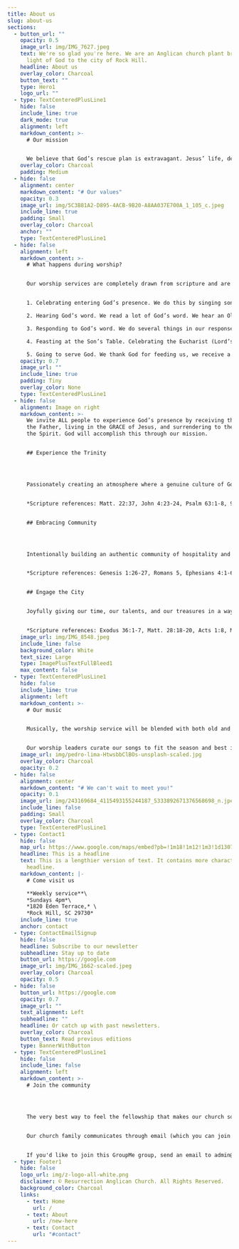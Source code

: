 ```yaml
---
title: About us
slug: about-us
sections:
  - button_url: ""
    opacity: 0.5
    image_url: img/IMG_7627.jpeg
    text: We're so glad you're here. We are an Anglican church plant bringing the
      light of God to the city of Rock Hill.
    headline: About us
    overlay_color: Charcoal
    button_text: ""
    type: Hero1
    logo_url: ""
  - type: TextCenteredPlusLine1
    hide: false
    include_line: true
    dark_mode: true
    alignment: left
    markdown_content: >-
      # Our mission


      We believe that God’s rescue plan is extravagant. Jesus’ life, death and resurrection saves us from our sins and allows us to be in relationship with the Triune God. Salvation brings the indwelling of the Holy Spirit, uniting us to Jesus Christ and sealing us as sons and daughters of the Father. We gather on Sundays to corporately praise Father, Son and Spirit, lifting up our voices and hearts in celebration. But we also gather to prepare us participate in God’s Mission. Basking in the love that is the Trinity, growing in relationship with God and Church, prepares us, fills us, gifts us with the stamina, the desire, the clarity on how to rightly engage the larger community, taking the light into the darkness, showing the world God’s extravagant love.
    overlay_color: Charcoal
    padding: Medium
  - hide: false
    alignment: center
    markdown_content: "# Our values"
    opacity: 0.3
    image_url: img/5C3B81A2-D895-4ACB-9B20-A8AA037E700A_1_105_c.jpeg
    include_line: true
    padding: Small
    overlay_color: Charcoal
    anchor: ""
    type: TextCenteredPlusLine1
  - hide: false
    alignment: left
    markdown_content: >-
      # What happens during worship?


      Our worship services are completely drawn from scripture and are rooted in ancient traditions almost as old the Church herself. These services follow a calendar that moves us through seasons of remembering our Savior’s story that impacts our story. Our worship services flow through the same parts every week:


      1. Celebrating entering God’s presence. We do this by singing songs celebrating God’s presence in our midst, remembering Christ’s summary of what it means to be a part of the Church and praying together for the rest of the service.

      2. Hearing God’s word. We read a lot of God’s word. We hear an Old Testament passage, we recite a Psalm passage, we hear a New Testament epistle passage. The reading of God’s word culminates in hearing a passage from one of the four gospels. And we do this by hearing the reading from the middle of the congregation, a memorial of the fact that our Savior came into our midst and walked among us to save us.

      3. Responding to God’s word. We do several things in our response to God’s word. It starts with a sermon on one of the passages read. Our response continues with reciting the Nicene Creed to remind us in whom we believe. We pray for ourselves and others, we confess our sins and hear that we are forgiven and we take a moment to share peace and love with others in the congregation.

      4. Feasting at the Son’s Table. Celebrating the Eucharist (Lord’s Supper/Holy Communion) every week is very essential to us. Instituted by our Lord and Savior the night he was handed over to die for our sins, this remembrance fills us physically and spiritually as we once again look to the truth that Jesus died for us and through him we are reconciled to the Father.

      5. Going to serve God. We thank God for feeding us, we receive a blessing and we celebrate that God sends us out into the world, to do what St. Francis of Assisi wrote: “We are called to heal wounds, we are called to unite what is broken, and we are called to lead home those who have lost their way.”
    opacity: 0.7
    image_url: ""
    include_line: true
    padding: Tiny
    overlay_color: None
    type: TextCenteredPlusLine1
  - hide: false
    alignment: Image on right
    markdown_content: >-
      We invite ALL people to experience God’s presence by receiving the LOVE of
      the Father, living in the GRACE of Jesus, and surrendering to the POWER of
      the Spirit. God will accomplish this through our mission.


      ## Experience the Trinity




      Passionately creating an atmosphere where a genuine culture of God-honoring, Christ-centered, Spirit-filled, biblical worship is established for Sundays and drives us to engage in worship throughout the week in personal, family and small group settings. 


      *Scripture references: Matt. 22:37, John 4:23-24, Psalm 63:1-8, 95-96, 100, Rev. 7:9-12, Isaiah 1:1-20, Micah 6:8, Romans 12:1-2*.


      ## Embracing Community




      Intentionally building an authentic community of hospitality and grace where all people are made to feel welcome so that they may hear, experience, and respond to Jesus Christ and grow in relationship with God and Church. 


      *Scripture references: Genesis 1:26-27, Romans 5, Ephesians 4:1-6, John 3:3-17, Galatians 3:28, 1 Peter 4:7-9, Luke 14:12-14, Hebrews 13:1-2, 1 John 4:19-21*


      ## Engage the City


      Joyfully giving our time, our talents, and our treasures in a way that honors and celebrates the goodness of God, serves others, and inspires people to want to know God more. 


      *Scripture references: Exodus 36:1-7, Matt. 28:18-20, Acts 1:8, Matt. 5:14-16, 1 Cor. 12, Romans 12, Ephesians 4, Rev. 4:9-11*
    image_url: img/IMG_8548.jpeg
    include_line: false
    background_color: White
    text_size: Large
    type: ImagePlusTextFullBleed1
    max_content: false
  - type: TextCenteredPlusLine1
    hide: false
    include_line: true
    alignment: left
    markdown_content: >-
      # O﻿ur music


      Musically, the worship service will be blended with both old and new (a fancy term would be “ancient-future”). We will sing hymns regularly but also the most recent worship songs.


      O﻿ur worship leaders curate our songs to fit the season and best instill the holy spirit in our congregation.
    image_url: img/pedro-lima-HtwsbbClBOs-unsplash-scaled.jpg
    overlay_color: Charcoal
    opacity: 0.2
  - hide: false
    alignment: center
    markdown_content: "# W﻿e can't wait to meet you!"
    opacity: 0.1
    image_url: img/243169684_4115493155244187_5333892671376568698_n.jpeg
    include_line: false
    padding: Small
    overlay_color: Charcoal
    type: TextCenteredPlusLine1
  - type: Contact1
    hide: false
    map_url: https://www.google.com/maps/embed?pb=!1m18!1m12!1m3!1d13079.972502539167!2d-80.99647495338147!3d34.95678098181917!2m3!1f0!2f0!3f0!3m2!1i1024!2i768!4f13.1!3m3!1m2!1s0x0%3A0xd0c91ab7c5b8691d!2sResurrection%20Anglican%20Church!5e0!3m2!1sen!2sus!4v1666213161340!5m2!1sen!2sus
    headline: This is a headline
    text: This is a lengthier version of text. It contains more characters than the
      headline.
    markdown_content: |-
      # C﻿ome visit us

      **W﻿eekly service**\
      *S﻿undays 4pm*\
      *1820 Eden Terrace,* \
      *Rock Hill, SC 29730*
    include_line: true
    anchor: contact
  - type: ContactEmailSignup
    hide: false
    headline: Subscribe to our newsletter
    subheadline: Stay up to date
    button_url: https://google.com
    image_url: img/IMG_1662-scaled.jpeg
    overlay_color: Charcoal
    opacity: 0.5
  - hide: false
    button_url: https://google.com
    opacity: 0.7
    image_url: ""
    text_alignment: Left
    subheadline: ""
    headline: Or catch up with past newsletters.
    overlay_color: Charcoal
    button_text: Read previous editions
    type: BannerWithButton
  - type: TextCenteredPlusLine1
    hide: false
    include_line: false
    alignment: left
    markdown_content: >-
      # Join the community




      The very best way to feel the fellowship that makes our church so special is to make connections with other church members and get to know us a little bit better!


      Our church family communicates through email (which you can join above), and in one giant GroupMe chat group. We use this group to share announcements, reminders for church events, prayer requests, and family updates.


      If you'd like to join this GroupMe group, send an email to admin@resurrectionrockhill.org with your name, email, and phone number, and we'll send you an invitation.
  - type: Footer1
    hide: false
    logo_url: img/z-logo-all-white.png
    disclaimer: © Resurrection Anglican Church. All Rights Reserved.
    background_color: Charcoal
    links:
      - text: Home
        url: /
      - text: About
        url: /new-here
      - text: Contact
        url: "#contact"
---
```

